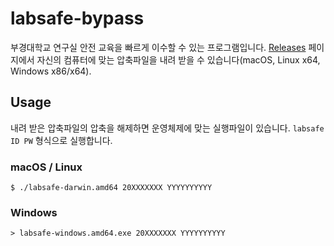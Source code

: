 # labsafe-bypass

부경대학교 연구실 안전 교육을 빠르게 이수할 수 있는 프로그램입니다. [Releases](https://github.com/hallazzang/labsafe-bypass/releases) 페이지에서 자신의 컴퓨터에 맞는 압축파일을 내려 받을 수 있습니다(macOS, Linux x64, Windows x86/x64).

## Usage

내려 받은 압축파일의 압축을 해제하면 운영체제에 맞는 실행파일이 있습니다. `labsafe ID PW` 형식으로 실행합니다.

### macOS / Linux

```
$ ./labsafe-darwin.amd64 20XXXXXXX YYYYYYYYYY
```

### Windows

```
> labsafe-windows.amd64.exe 20XXXXXXX YYYYYYYYYY
```
